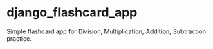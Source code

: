 # django_flashcard_app
Simple flashcard app for Division, Multiplication, Addition, Subtraction practice.
